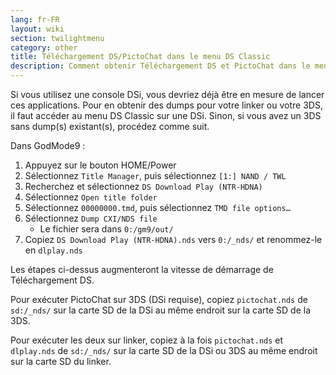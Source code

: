 ```yaml
---
lang: fr-FR
layout: wiki
section: twilightmenu
category: other
title: Téléchargement DS/PictoChat dans le menu DS Classic
description: Comment obtenir Téléchargement DS et PictoChat dans le menu DS Classic de TWiLight Menu++
---
```


Si vous utilisez une console DSi, vous devriez déjà être en mesure de lancer ces applications. Pour en obtenir des dumps pour votre linker ou votre 3DS, il faut accéder au menu DS Classic sur une DSi. Sinon, si vous avez un 3DS sans dump(s) existant(s), procédez comme suit.

Dans GodMode9 :
1. Appuyez sur le bouton HOME/Power
1. Sélectionnez `Title Manager`, puis sélectionnez `[1:] NAND / TWL`
1. Recherchez et sélectionnez `DS Download Play (NTR-HDNA)`
1. Sélectionnez `Open title folder`
1. Sélectionnez `00000000.tmd`, puis sélectionnez `TMD file options…`
1. Sélectionnez `Dump CXI/NDS file`
   - Le fichier sera dans `0:/gm9/out/`
1. Copiez `DS Download Play (NTR-HDNA).nds` vers `0:/_nds/` et renommez-le en `dlplay.nds`

Les étapes ci-dessus augmenteront la vitesse de démarrage de Téléchargement DS.

Pour exécuter PictoChat sur 3DS (DSi requise), copiez `pictochat.nds` de `sd:/_nds/` sur la carte SD de la DSi au même endroit sur la carte SD de la 3DS.

Pour exécuter les deux sur linker, copiez à la fois `pictochat.nds` et `dlplay.nds` de `sd:/_nds/` sur la carte SD de la DSi ou 3DS au même endroit sur la carte SD du linker.
